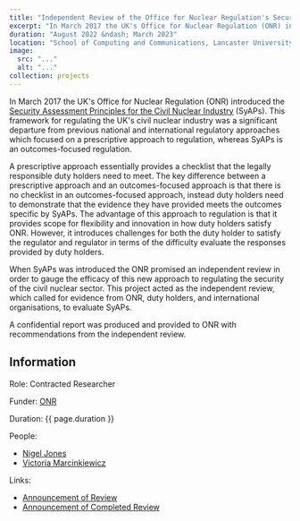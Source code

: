 ```yaml
---
title: "Independent Review of the Office for Nuclear Regulation's Security Assessment Principles"
excerpt: "In March 2017 the UK's Office for Nuclear Regulation (ONR) introduced the [Security Assessment Principles for the Civil Nuclear Industry](https://www.onr.org.uk/syaps/) (SyAPs). As these regulatory principles were a significant departure from previous regulatory approaches, the ONR committed to an independent review after 5 years. In this project the independent review was performed and confidential results were provided to ONR."
duration: "August 2022 &ndash; March 2023"
location: "School of Computing and Communications, Lancaster University"
image:
  src: "..."
  alt: "..."
collection: projects
---
```


In March 2017 the UK's Office for Nuclear Regulation (ONR) introduced the [Security Assessment Principles for the Civil Nuclear Industry](https://www.onr.org.uk/syaps/) (SyAPs). This framework for regulating the UK's civil nuclear industry was a significant departure from previous national and international regulatory approaches which focused on a prescriptive approach to regulation, whereas SyAPs is an outcomes-focused regulation.

A prescriptive approach essentially provides a checklist that the legally responsible duty holders need to meet. The key difference between a prescriptive approach and an outcomes-focused approach is that there is no checklist in an outcomes-focused approach, instead duty holders need to demonstrate that the evidence they have provided meets the outcomes specific by SyAPs. The advantage of this approach to regulation is that it provides scope for flexibility and innovation in how duty holders satisfy ONR. However, it introduces challenges for both the duty holder to satisfy the regulator and regulator in terms of the difficulty evaluate the responses provided by duty holders.

When SyAPs was introduced the ONR promised an independent review in order to gauge the efficacy of this new approach to regulating the security of the civil nuclear sector. This project acted as the independent review, which called for evidence from ONR, duty holders, and international organisations, to evaluate SyAPs.

A confidential report was produced and provided to ONR with recommendations from the independent review.

## Information

Role: Contracted Researcher

Funder: [ONR](https://onr.org.uk)

Duration: {{ page.duration }}

People:
 * [Nigel Jones](https://uk.linkedin.com/in/nigel-jones-707292b1)
 * [Victoria Marcinkiewicz](https://www.cardiff.ac.uk/people/research-students/view/2565045-)

Links:
 * [Announcement of Review](https://news.onr.org.uk/2022/08/independent-review-of-onrs-security-assessment-principles/)
 * [Announcement of Completed Review](https://news.onr.org.uk/2023/04/independent-review-completed-of-onrs-security-assessment-principles-syaps/)
